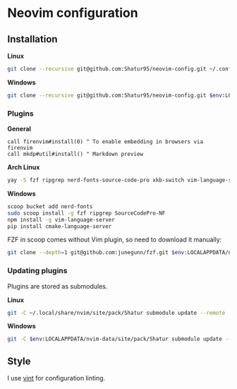 # Neovim configuration

## Installation

**Linux**

```bash
git clone --recursive git@github.com:Shatur95/neovim-config.git ~/.config/nvim
```

**Windows**

```bash
git clone --recursive git@github.com:Shatur95/neovim-config.git $env:LOCALAPPDATA/nvim
```

### Plugins

**General**

```vim
call firenvim#install(0) " To enable embedding in browsers via firenvim
call mkdp#util#install() " Markdown preview
```

**Arch Linux**

```bash
yay -S fzf ripgrep nerd-fonts-source-code-pro xkb-switch vim-language-server cmake-language-server bash-language-server
```

**Windows**

```bash
scoop bucket add nerd-fonts
sudo scoop install -g fzf ripgrep SourceCodePro-NF
npm install -g vim-language-server
pip install cmake-language-server
```

FZF in scoop comes without Vim plugin, so need to download it manually:

```bash
git clone --depth=1 git@github.com:junegunn/fzf.git $env:LOCALAPPDATA/nvim/pack/plugins/start/fzf
```

### Updating plugins

Plugins are stored as submodules.

**Linux**

```bash
git -C ~/.local/share/nvim/site/pack/Shatur submodule update --remote
```

**Windows**

```bash
git -C $env:LOCALAPPDATA/nvim-data/site/pack/Shatur submodule update --remote
```

## Style

I use [vint](https://github.com/Vimjas/vint) for configuration linting.
